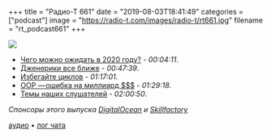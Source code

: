 +++
title = "Радио-Т 661"
date = "2019-08-03T18:41:49"
categories = ["podcast"]
image = "https://radio-t.com/images/radio-t/rt661.jpg"
filename = "rt_podcast661"
+++

![](https://radio-t.com/images/radio-t/rt661.jpg)

- [Чего можно ожидать в 2020 году?](https://habr.com/ru/company/ruvds/blog/462009/) - *00:04:11*.
- [Дженерики все ближе](https://blog.golang.org/why-generics) - *00:47:39*.
- [Избегайте циклов](https://thenewstack.io/4-reasons-not-to-use-programming-loops-and-a-few-ways-to-avoid-them/) - *01:17:01*.
- [OOP — ошибка на миллиард $$$](https://medium.com/codeiq/object-oriented-programming-the-trillion-dollar-disaster-%EF%B8%8F-92a4b666c7c7) - *01:29:18*.
- [Темы наших слушателей](https://radio-t.com/p/2019/08/01/prep-661/) - *02:00:50*.

*Спонсоры этого выпуска [DigitalOcean](https://www.digitalocean.com) и [Skillfactory](https://clc.to/QCZe6A)*


[аудио](https://cdn.radio-t.com/rt_podcast661.mp3) • [лог чата](https://chat.radio-t.com/logs/radio-t-661.html)
<audio src="https://cdn.radio-t.com/rt_podcast661.mp3" preload="none"></audio>
